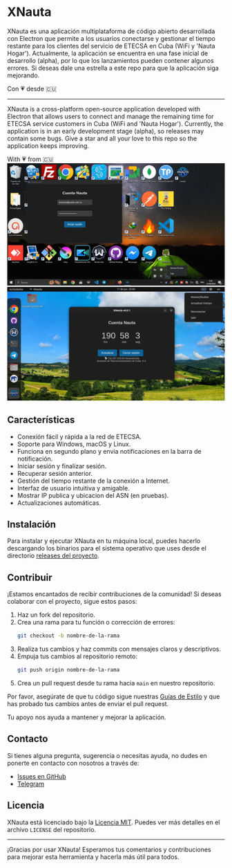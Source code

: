 # XNauta

XNauta es una aplicación multiplataforma de código abierto desarrollada con Electron que permite a los usuarios conectarse y gestionar el tiempo restante para los clientes del servicio de ETECSA en Cuba (WiFi y 'Nauta Hogar'). Actualmente, la aplicación se encuentra en una fase inicial de desarrollo (alpha), por lo que los lanzamientos pueden contener algunos errores. Si deseas dale una estrella a este repo para que la aplicación siga mejorando.

Con 💗 desde 🇨🇺

---

XNauta is a cross-platform open-source application developed with Electron that allows users to connect and manage the remaining time for ETECSA service customers in Cuba (WiFi and 'Nauta Hogar'). Currently, the application is in an early development stage (alpha), so releases may contain some bugs. Give a star and all your love to this repo so the application keeps improving.

With 💗 from 🇨🇺
![Captura de pantalla de XNauta en Windows 10](/images/screenshot2.webp)
![Captura de pantalla de XNauta en Ubuntu 22.04](/images/screenshot1.webp)

## Características

- Conexión fácil y rápida a la red de ETECSA.
- Soporte para Windows, macOS y Linux.
- Funciona en segundo plano y envia notificaciones en la barra de notificación.
- Iniciar sesión y finalizar sesión.
- Recuperar sesión anterior.
- Gestión del tiempo restante de la conexión a Internet.
- Interfaz de usuario intuitiva y amigable.
- Mostrar IP publica y ubicacion del ASN (en pruebas).
- Actualizaciones automáticas.

## Instalación

Para instalar y ejecutar XNauta en tu máquina local, puedes hacerlo descargando los binarios para el sistema operativo que uses desde el directorio [releases del proyecto](https://github.com/yosle/xnauta-electron/releases).

## Contribuir

¡Estamos encantados de recibir contribuciones de la comunidad! Si deseas colaborar con el proyecto, sigue estos pasos:

1. Haz un fork del repositorio.
2. Crea una rama para tu función o corrección de errores:
   ```sh
   git checkout -b nombre-de-la-rama
   ```
3. Realiza tus cambios y haz commits con mensajes claros y descriptivos.
4. Empuja tus cambios al repositorio remoto:
   ```sh
   git push origin nombre-de-la-rama
   ```
5. Crea un pull request desde tu rama hacia `main` en nuestro repositorio.

Por favor, asegúrate de que tu código sigue nuestras [Guías de Estilo](link-a-las-guias-de-estilo) y que has probado tus cambios antes de enviar el pull request.

Tu apoyo nos ayuda a mantener y mejorar la aplicación.

## Contacto

Si tienes alguna pregunta, sugerencia o necesitas ayuda, no dudes en ponerte en contacto con nosotros a través de:

- [Issues en GitHub](https://github.com/yosle/xnauta-electron/issues)
- [Telegram](https://t.me/yosledev)

## Licencia

XNauta está licenciado bajo la [Licencia MIT](link-a-la-licencia). Puedes ver más detalles en el archivo `LICENSE` del repositorio.

---

¡Gracias por usar XNauta! Esperamos tus comentarios y contribuciones para mejorar esta herramienta y hacerla más útil para todos.
